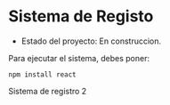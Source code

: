 <h1> Sistema de Registo </h1>

- Estado del proyecto: En construccion.

Para ejecutar el sistema, debes poner:

```npm install react```

Sistema de registro 2
